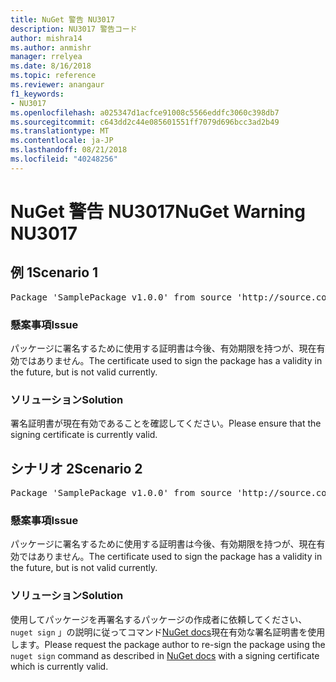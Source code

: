 ```yaml
---
title: NuGet 警告 NU3017
description: NU3017 警告コード
author: mishra14
ms.author: anmishr
manager: rrelyea
ms.date: 8/16/2018
ms.topic: reference
ms.reviewer: anangaur
f1_keywords:
- NU3017
ms.openlocfilehash: a025347d1acfce91008c5566eddfc3060c398db7
ms.sourcegitcommit: c643dd2c44e085601551ff7079d696bcc3ad2b49
ms.translationtype: MT
ms.contentlocale: ja-JP
ms.lasthandoff: 08/21/2018
ms.locfileid: "40248256"
---
```

# <a name="nuget-warning-nu3017"></a><span data-ttu-id="c7f0d-103">NuGet 警告 NU3017</span><span class="sxs-lookup"><span data-stu-id="c7f0d-103">NuGet Warning NU3017</span></span>

## <a name="scenario-1"></a><span data-ttu-id="c7f0d-104">例 1</span><span class="sxs-lookup"><span data-stu-id="c7f0d-104">Scenario 1</span></span>

<pre>Package 'SamplePackage v1.0.0' from source 'http://source.com/index.json': The signing certificate is not yet valid.</pre>

### <a name="issue"></a><span data-ttu-id="c7f0d-105">懸案事項</span><span class="sxs-lookup"><span data-stu-id="c7f0d-105">Issue</span></span>

<span data-ttu-id="c7f0d-106">パッケージに署名するために使用する証明書は今後、有効期限を持つが、現在有効ではありません。</span><span class="sxs-lookup"><span data-stu-id="c7f0d-106">The certificate used to sign the package has a validity in the future, but is not valid currently.</span></span>


### <a name="solution"></a><span data-ttu-id="c7f0d-107">ソリューション</span><span class="sxs-lookup"><span data-stu-id="c7f0d-107">Solution</span></span>

<span data-ttu-id="c7f0d-108">署名証明書が現在有効であることを確認してください。</span><span class="sxs-lookup"><span data-stu-id="c7f0d-108">Please ensure that the signing certificate is currently valid.</span></span>



## <a name="scenario-2"></a><span data-ttu-id="c7f0d-109">シナリオ 2</span><span class="sxs-lookup"><span data-stu-id="c7f0d-109">Scenario 2</span></span>

<pre>Package 'SamplePackage v1.0.0' from source 'http://source.com/index.json': The primary signature's certificate is not yet valid.</pre>

### <a name="issue"></a><span data-ttu-id="c7f0d-110">懸案事項</span><span class="sxs-lookup"><span data-stu-id="c7f0d-110">Issue</span></span>

<span data-ttu-id="c7f0d-111">パッケージに署名するために使用する証明書は今後、有効期限を持つが、現在有効ではありません。</span><span class="sxs-lookup"><span data-stu-id="c7f0d-111">The certificate used to sign the package has a validity in the future, but is not valid currently.</span></span>


### <a name="solution"></a><span data-ttu-id="c7f0d-112">ソリューション</span><span class="sxs-lookup"><span data-stu-id="c7f0d-112">Solution</span></span>

<span data-ttu-id="c7f0d-113">使用してパッケージを再署名するパッケージの作成者に依頼してください、 `nuget sign` 」の説明に従ってコマンド[NuGet docs](https://docs.microsoft.com/en-us/nuget/create-packages/sign-a-package)現在有効な署名証明書を使用します。</span><span class="sxs-lookup"><span data-stu-id="c7f0d-113">Please request the package author to re-sign the package using the `nuget sign` command as described in [NuGet docs](https://docs.microsoft.com/en-us/nuget/create-packages/sign-a-package) with a signing certificate which is currently valid.</span></span>


